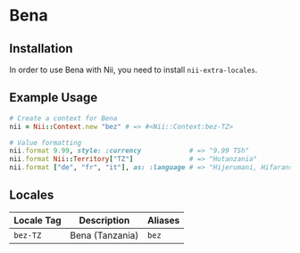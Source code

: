 <!-- This file has been generated. Source: languages/_template.md.erb -->

# Bena

## Installation

In order to use Bena with Nii, you need to install `nii-extra-locales`.

## Example Usage

``` ruby
# Create a context for Bena
nii = Nii::Context.new "bez" # => #<Nii::Context:bez-TZ>

# Value formatting
nii.format 9.99, style: :currency            # => "9.99 TSh"
nii.format Nii::Territory["TZ"]              # => "Hutanzania"
nii.format ["de", "fr", "it"], as: :language # => "Hijerumani, Hifaransa, Hiitaliano"
```


## Locales

<table>
  <thead>
    <tr>
      <th>Locale Tag</th>
      <th>Description</th>
      <th>Aliases</th>
    </tr>
  </thead>
  <tbody>
    <tr>
      <td><code>bez-TZ</code></td>
      <td>Bena (Tanzania)</td>
      <td><code>bez</code></td>
    </tr>
  </tbody>
</table>

